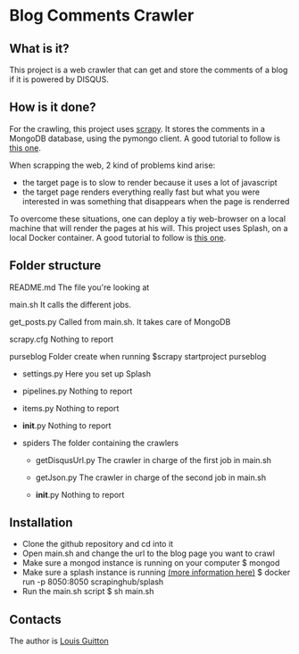 Blog Comments Crawler
=====================


What is it?
-----------
This project is a web crawler that can get and store the comments of a blog
if it is powered by DISQUS.

How is it done?
---------------

For the crawling, this project uses [scrapy](http://scrapy.org/).
It stores the comments in a MongoDB database, using the pymongo client.
A good tutorial to follow is [this one](https://realpython.com/blog/python/web-scraping-with-scrapy-and-mongodb/).

When scrapping the web, 2 kind of problems kind arise:
- the target page is to slow to render because it uses a lot of javascript
- the target page renders everything really fast but what you were interested in was something that disappears when the page is renderred

To overcome these situations, one can deploy a tiy web-browser on a local machine
that will render the pages at his will.
This project uses Splash, on a local Docker container.
A good tutorial to follow is [this one](http://blog.scrapinghub.com/2015/03/02/handling-javascript-in-scrapy-with-splash/).

Folder structure
--------------

README.md                   The file you're looking at

main.sh                     It calls the different jobs.

get_posts.py                Called from main.sh. It takes care of MongoDB

scrapy.cfg                  Nothing to report

purseblog                   Folder create when running $scrapy startproject purseblog

* settings.py               Here you set up Splash

* pipelines.py              Nothing to report

* items.py                  Nothing to report

* __init__.py               Nothing to report


* spiders                   The folder containing the crawlers

  * getDisqusUrl.py         The crawler in charge of the first job in main.sh

  * getJson.py              The crawler in charge of the second job in main.sh

  * __init__.py             Nothing to report


Installation
------------

- Clone the github repository and cd into it
- Open main.sh and change the url to the blog page you want to crawl
- Make sure a mongod instance is running on your computer
$ mongod
- Make sure a splash instance is running [(more information here)](https://github.com/scrapinghub/scrapy-splash)
$ docker run -p 8050:8050 scrapinghub/splash
- Run the main.sh script
$ sh main.sh

Contacts
--------

The author is [Louis Guitton](http://louisguitton.github.io)
